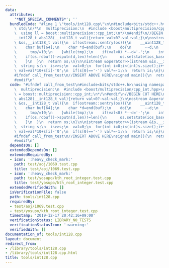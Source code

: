 ```yaml
---
data:
  attributes:
    '*NOT_SPECIAL_COMMENTS*': ''
  bundledCode: "#line 1 \"tools/int128.cpp\"\n\n#include<bits/stdc++.h>\nusing namespace\
    \ std;\n/*\n  multiprecision:\n  #include <boost/multiprecision/cpp_int.hpp>\n\
    \  using ll = boost::multiprecision::cpp_int;\n*/\n#endif\n//BEGIN CUT HERE\n\
    __int128_t abs128(__int128_t val){return val<0?-val:val;}\n\nostream &operator<<(ostream\
    \ &os,__int128_t val){\n  if(ostream::sentry(os)){\n    __uint128_t tmp=abs128(val);\n\
    \    char buf[64];\n    char *d=end(buf);\n    do{\n      --d;\n      *d=char(tmp%10+'0');\n\
    \      tmp/=10;\n    }while(tmp);\n    if(val<0) *--d='-';\n    int len=end(buf)-d;\n\
    \    if(os.rdbuf()->sputn(d,len)!=len){\n      os.setstate(ios_base::badbit);\n\
    \    }\n  }\n  return os;\n}\n\nistream &operator>>(istream &is,__int128_t &val){\n\
    \  string s;\n  is>>s;\n  val=0;\n  for(int i=0;i<(int)s.size();i++)\n    if(isdigit(s[i]))\
    \ val=val*10+s[i]-'0';\n  if(s[0]=='-') val*=-1;\n  return is;\n}\n//END CUT HERE\n\
    #ifndef call_from_test\n//INSERT ABOVE HERE\nsigned main(){\n  return 0;\n}\n\
    #endif\n"
  code: "#ifndef call_from_test\n#include<bits/stdc++.h>\nusing namespace std;\n/*\n\
    \  multiprecision:\n  #include <boost/multiprecision/cpp_int.hpp>\n  using ll\
    \ = boost::multiprecision::cpp_int;\n*/\n#endif\n//BEGIN CUT HERE\n__int128_t\
    \ abs128(__int128_t val){return val<0?-val:val;}\n\nostream &operator<<(ostream\
    \ &os,__int128_t val){\n  if(ostream::sentry(os)){\n    __uint128_t tmp=abs128(val);\n\
    \    char buf[64];\n    char *d=end(buf);\n    do{\n      --d;\n      *d=char(tmp%10+'0');\n\
    \      tmp/=10;\n    }while(tmp);\n    if(val<0) *--d='-';\n    int len=end(buf)-d;\n\
    \    if(os.rdbuf()->sputn(d,len)!=len){\n      os.setstate(ios_base::badbit);\n\
    \    }\n  }\n  return os;\n}\n\nistream &operator>>(istream &is,__int128_t &val){\n\
    \  string s;\n  is>>s;\n  val=0;\n  for(int i=0;i<(int)s.size();i++)\n    if(isdigit(s[i]))\
    \ val=val*10+s[i]-'0';\n  if(s[0]=='-') val*=-1;\n  return is;\n}\n//END CUT HERE\n\
    #ifndef call_from_test\n//INSERT ABOVE HERE\nsigned main(){\n  return 0;\n}\n\
    #endif\n"
  dependsOn: []
  extendedDependsOn: []
  extendedRequiredBy:
  - icon: ':heavy_check_mark:'
    path: test/aoj/1069.test.cpp
    title: test/aoj/1069.test.cpp
  - icon: ':heavy_check_mark:'
    path: test/yosupo/kth_root_integer.test.cpp
    title: test/yosupo/kth_root_integer.test.cpp
  extendedVerifiedWith: []
  isVerificationFile: false
  path: tools/int128.cpp
  requiredBy:
  - test/aoj/1069.test.cpp
  - test/yosupo/kth_root_integer.test.cpp
  timestamp: '2019-12-17 20:42:16+09:00'
  verificationStatus: LIBRARY_NO_TESTS
  verificationStatusIcon: ':warning:'
  verifiedWith: []
documentation_of: tools/int128.cpp
layout: document
redirect_from:
- /library/tools/int128.cpp
- /library/tools/int128.cpp.html
title: tools/int128.cpp
---
```

